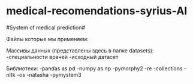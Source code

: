 # medical-recomendations-syrius-AI
#System of medical prediction#

Файлы которые мы применяем:

Массивы данных (представлены здесь в папке datasets):
-специальности врачей
-исходный датасет

Библиотеки:
-pandas as pd
-numpy as np
-pymorphy2
-re
-collections
-nltk
-os
-natasha
-pymystem3

